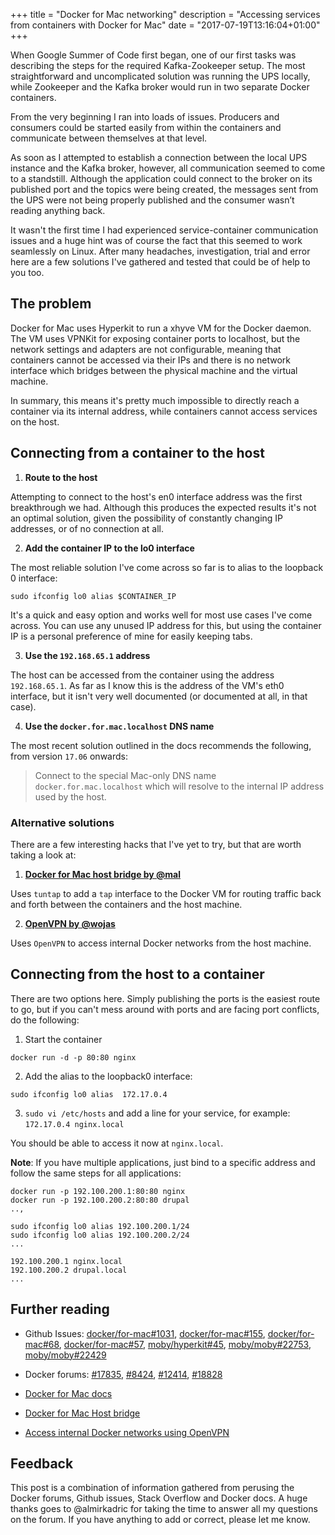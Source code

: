 +++
title = "Docker for Mac networking"
description = "Accessing services from containers with Docker for Mac"
date = "2017-07-19T13:16:04+01:00"
+++

When Google Summer of Code first began, one of our first tasks was describing the steps for the required Kafka-Zookeeper setup.
The most straightforward and uncomplicated solution was running the UPS locally, while Zookeeper and the Kafka broker would run in two separate Docker containers. 

From the very beginning I ran into loads of issues. Producers and consumers could be started easily from within the containers and communicate between themselves at that level. 

As soon as I attempted to establish a connection between the local UPS instance and the Kafka broker, however, all communication seemed to come to a standstill. 
Although the application could connect to the broker on its published port and the topics were being created, the messages sent from the UPS were not being properly published and the consumer wasn’t reading anything back.  

It wasn't the first time I had experienced service-container communication issues and a huge hint was of course the fact that this seemed to work seamlessly on Linux.
After many headaches, investigation, trial and error here are a few solutions I've gathered and tested that could be of help to you too.

## The problem
Docker for Mac uses Hyperkit to run a xhyve VM for the Docker daemon.
The VM uses VPNKit for exposing container ports to localhost, but the network settings and adapters are not configurable, meaning that containers cannot be accessed via their IPs and there is no network interface which bridges between the physical machine and the virtual machine.

In summary, this means it's pretty much impossible to directly reach a container via its internal address, while containers cannot access services on the host. 


## Connecting from a container to the host
1. **Route to the host**

Attempting to connect to the host's en0 interface address was the first breakthrough we had. Although this produces the expected results it's not an optimal solution, given the possibility of constantly changing IP addresses, or of no connection at all.

2. **Add the container IP to the lo0 interface**

The most reliable solution I've come across so far is to alias to the loopback 0 interface:
``` 
sudo ifconfig lo0 alias $CONTAINER_IP
```
 
It's a quick and easy option and works well for most use cases I've come across. You can use any unused IP address for this, but using the container IP is a personal preference of mine for easily keeping tabs.


3. **Use the `192.168.65.1` address**

The host can be accessed from the container using the address `192.168.65.1`.
As far as I know this is the address of the VM's eth0 interface, but it isn't very well documented (or documented at all, in that case).

4. **Use the `docker.for.mac.localhost` DNS name**

The most recent solution outlined in the docs recommends the following, from version `17.06` onwards:

> Connect to the special Mac-only DNS name `docker.for.mac.localhost` which will resolve to the internal IP address used by the host.

### Alternative solutions
There are a few interesting hacks that I've yet to try, but that are worth taking a look at:

1. [**Docker for Mac host bridge by @mal**](https://github.com/mal/docker-for-mac-host-bridge)

Uses `tuntap` to add a `tap` interface to the Docker VM for routing traffic back and forth between the containers and the host machine.

2. [**OpenVPN by @wojas**](https://github.com/wojas/docker-mac-network)

Uses `OpenVPN` to access internal Docker networks from the host machine.

## Connecting from the host to a container
There are two options here. Simply publishing the ports is the easiest route to go, but if you can't mess around with ports and are facing port conflicts, do the following:

1. Start the container
```
docker run -d -p 80:80 nginx
```

2. Add the alias to the loopback0 interface:
``` 
sudo ifconfig lo0 alias  172.17.0.4
```

3. `sudo vi /etc/hosts` and add a line for your service, for example: `172.17.0.4 nginx.local` 
 
You should be able to access it now at `nginx.local`.

**Note**: If you have multiple applications, just bind to a specific address and follow the same steps for all applications:

``` 
docker run -p 192.100.200.1:80:80 nginx
docker run -p 192.100.200.2:80:80 drupal
..,
```

```
sudo ifconfig lo0 alias 192.100.200.1/24
sudo ifconfig lo0 alias 192.100.200.2/24
...
```

``` 
192.100.200.1 nginx.local
192.100.200.2 drupal.local
...
```

## Further reading
* Github Issues: [docker/for-mac#1031](https://github.com/docker/for-mac/issues/1031), [docker/for-mac#155](https://github.com/docker/for-mac/issues/155), [docker/for-mac#68](https://github.com/docker/for-mac/issues/68), [docker/for-mac#57](https://github.com/docker/for-mac/issues/57), [moby/hyperkit#45](https://github.com/moby/hyperkit/issues/45), [moby/moby#22753](https://github.com/moby/moby/issues/22753), [moby/moby#22429](https://github.com/moby/moby/issues/22429)

* Docker forums: [#17835](https://forums.docker.com/t/support-tap-interface-for-direct-container-access-incl-multi-host/17835), [#8424](https://forums.docker.com/t/ip-routing-to-container/8424), [#12414](https://forums.docker.com/t/network-bridge-on-host/12414), [#18828](https://forums.docker.com/t/connect-directly-to-container/18828)

* [Docker for Mac docs](https://docs.docker.com/docker-for-mac/networking/)

* [Docker for Mac Host bridge](https://github.com/mal/docker-for-mac-host-bridge)

* [Access internal Docker networks using OpenVPN](https://github.com/wojas/docker-mac-network)


## Feedback 
This post is a combination of information gathered from perusing the Docker forums, Github issues, Stack Overflow and Docker docs. A huge thanks goes to @almirkadric for taking the time to answer all my questions on the forum. 
If you have anything to add or correct, please let me know.